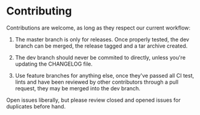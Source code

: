 # Contributing

Contributions are welcome, as long as they respect our current workflow:

  1. The master branch is only for releases.  Once properly tested,
  the dev branch can be merged, the release tagged and a tar archive
  created.

  2. The dev branch should never be commited to directly, unless
  you're updating the CHANGELOG file.

  3. Use feature branches for anything else, once they've passed all
  CI test, lints and have been reviewed by other contributors through a
  pull request, they may be merged into the dev branch.


Open issues liberally, but please review closed and opened issues
for duplicates before hand.
